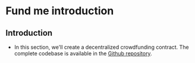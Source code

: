 # Fund me introduction

## Introduction
- In this section, we'll create a decentralized crowdfunding contract. The complete codebase is available in the [Github repository](https://github.com/Cyfrin/remix-fund-me-cu).

##
